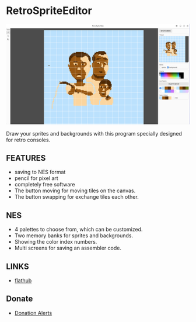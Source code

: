 # RetroSpriteEditor

![screenshot](screenshots/0.png)

Draw your sprites and backgrounds with this program specially designed for retro consoles.

## FEATURES
* saving to NES format
* pencil for pixel art
* completely free software
* The button moving for moving tiles on the canvas.
* The button swapping for exchange tiles each other.

## NES
* 4 palettes to choose from, which can be customized.
* Two memory banks for sprites and backgrounds.
* Showing the color index numbers.
* Multi screens for saving an assembler code.

## LINKS
* [flathub](https://flathub.org/apps/io.github.xverizex.RetroSpriteEditor)

## Donate
* [Donation Alerts](https://www.donationalerts.com/r/xverizex)

